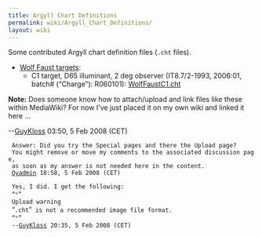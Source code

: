 ```yaml
---
title: Argyll Chart Definitions
permalink: wiki/Argyll_Chart_Definitions/
layout: wiki
---
```


Some contributed Argyll chart definition files (`.cht` files).

-   [Wolf Faust targets](http://www.targets.coloraid.de/):
    -   C1 target, D65 illuminant, 2 deg observer (IT8.7/2-1993,
        2006:01, batch\# (“Charge”): R060101):
        [WolfFaustC1.cht](https://gutefee.massey.ac.nz/moin/GuyKloss?action=AttachFile&do=get&target=WolfFaustC1.cht)

**Note:** Does someone know how to attach/upload and link files like
these within MediaWiki? For now I've just placed it on my own wiki and
linked it here ...

--[GuyKloss](/wiki/User%3AGuyKloss "wikilink") 03:50, 5 Feb 2008 (CET)

` Answer: Did you try the Special pages and there the Upload page? `  
` You might remove or move my comments to the associated discussion page, `  
` as soon as my answer is not needed here in the content.`  
` `[`Oyadmin`](/wiki/User%3AOyadmin "wikilink")` 18:58, 5 Feb 2008 (CET)`

` Yes, I did. I get the following:`  
` `“`"`”  
` Upload warning`  
` `“`.cht`”` is not a recommended image file format.`  
` `“`"`”  
` --`[`GuyKloss`](/wiki/User%3AGuyKloss "wikilink")` 20:35, 5 Feb 2008 (CET)`
